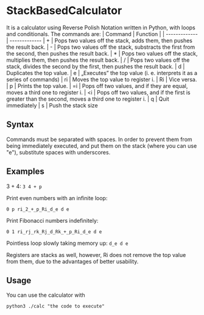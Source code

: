 # StackBasedCalculator
It is a calculator using Reverse Polish Notation written in Python, with loops and conditionals. The commands are:
| Command | Function |
| ------------- | -------------
| + | Pops two values off the stack, adds them, then pushes the result back.
| - | Pops two values off the stack, substracts the first from the second, then pushes the result back.
| * | Pops two values off the stack, multiplies them, then pushes the result back.
| / | Pops two values off the stack, divides the second by the first, then pushes the result back.
| d | Duplicates the top value.
| e | „Executes” the top value (i. e. interprets it as a series of commands)
| ri | Moves the top value to register i.
| Ri | Vice versa.
| p | Prints the top value.
| =i | Pops off two values, and if they are equal, moves a third one to register i.
| <i | Pops off two values, and if the first is greater than the second, moves a third one to register i.
| q | Quit immediately
| s | Push the stack size
## Syntax

Commands must be separated with spaces. In order to prevent them from being immediately executed, and put them on the stack (where you can use "e"), substitute spaces with underscores. 

## Examples
3 + 4:
`3 4 + p`

Print even numbers with an infinite loop:

`0 p ri_2_+_p_Ri_d_e d e`

Print Fibonacci numbers indefinitely:

`0 1 ri_rj_rk_Rj_d_Rk_+_p_Ri_d_e d e`

Pointless loop slowly taking memory up:
`d_e d e`

Registers are stacks as well, however, Ri does not remove the top value from them, due to the advantages of better usability.
## Usage

You can use the calculator with

`python3 ./calc "the code to execute"`

